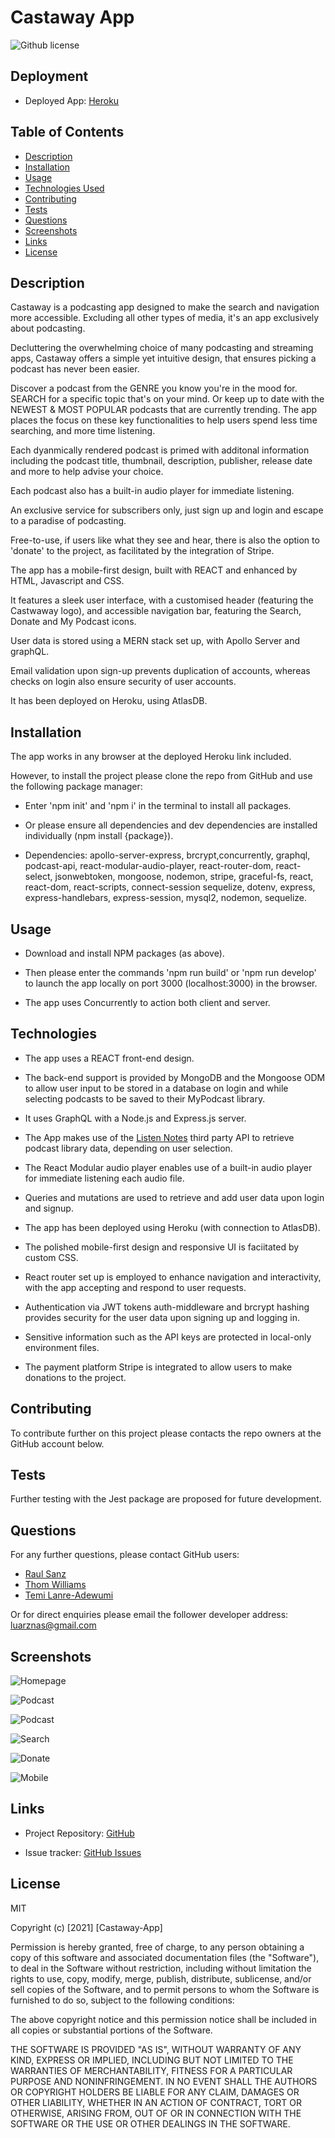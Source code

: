 # Castaway App

![Github license](https://img.shields.io/badge/license-MIT-blue.svg)

## Deployment

- Deployed App: [Heroku](https://podcastaway-app.herokuapp.com/)

## Table of Contents

- [Description](#description)
- [Installation](#installation)
- [Usage](#usage)
- [Technologies Used](#technologies)
- [Contributing](#contributing)
- [Tests](#tests)
- [Questions](#questions)
- [Screenshots](#screenshots)
- [Links](#links)
- [License](#license)
 
## Description

Castaway is a podcasting app designed to make the search and navigation more accessible. Excluding all other types of media, it's an app exclusively about podcasting. 

Decluttering the overwhelming choice of many podcasting and streaming apps, Castaway offers a simple yet intuitive design, that ensures picking a podcast has never been easier. 

Discover a podcast from the GENRE you know you're in the mood for. SEARCH for a specific topic that's on your mind. Or keep up to date with the NEWEST & MOST POPULAR podcasts that are currently trending. The app places the focus on these key functionalities to help users spend less time searching, and more time listening. 

Each dyanmically rendered podcast is primed with additonal information including the podcast title, thumbnail, description, publisher, release date and more to help advise your choice. 

Each podcast also has a built-in audio player for immediate listening. 

An exclusive service for subscribers only, just sign up and login and escape to a paradise of podcasting. 

Free-to-use, if users like what they see and hear, there is also the option to 'donate' to the project, as facilitated by the integration of Stripe.

The app has a mobile-first design, built with REACT and enhanced by HTML, Javascript and CSS. 

It features a sleek user interface, with a customised header (featuring the Castwaway logo), and accessible navigation bar, featuring the Search, Donate and My Podcast icons.

User data is stored using a MERN stack set up, with Apollo Server and graphQL. 

Email validation upon sign-up prevents duplication of accounts, whereas checks on login also ensure security of user accounts. 

It has been deployed on Heroku, using AtlasDB.


## Installation

The app works in any browser at the deployed Heroku link included.

However, to install the project please clone the repo from GitHub and use the following package manager:

* Enter 'npm init' and 'npm i' in the terminal to install all packages.

* Or please ensure all dependencies and dev dependencies are installed individually (npm install {package}).

- Dependencies: apollo-server-express, brcrypt,concurrently, graphql, podcast-api, react-modular-audio-player, react-router-dom, react-select, jsonwebtoken, mongoose, nodemon, stripe, graceful-fs, react, react-dom, react-scripts,  connect-session sequelize, dotenv, express, express-handlebars, express-session, mysql2, nodemon, sequelize.


## Usage

* Download and install NPM packages (as above).

* Then please enter the commands 'npm run build' or 'npm run develop' to launch the app locally on port 3000 (localhost:3000) in the browser. 

* The app uses Concurrently to action both client and server.


## Technologies

* The app uses a REACT front-end design. 

* The back-end support is provided by MongoDB and the Mongoose ODM to allow user input to be stored in a database on login and while selecting podcasts to be saved to their MyPodcast library. 

* It uses GraphQL with a Node.js and Express.js server.

* The App makes use of the [Listen Notes](https://www.listennotes.com/) third party API to retrieve podcast library data, depending on user selection. 

* The React Modular audio player enables use of a built-in audio player for immediate listening each audio file. 

* Queries and mutations are used to retrieve and add user data upon login and signup. 

* The app has been deployed using Heroku (with connection to AtlasDB).

* The polished mobile-first design and responsive UI is faciitated by custom CSS.

* React router set up is employed to enhance navigation and interactivity, with the app accepting and respond to user requests.

* Authentication via JWT tokens auth-middleware and brcrypt hashing provides security for the user data upon signing up and logging in.

* Sensitive information such as the API keys are protected in local-only environment files.

* The payment platform Stripe is integrated to allow users to make donations to the project.

## Contributing

To contribute further on this project please contacts the repo owners at the GitHub account below. 

## Tests

Further testing with the Jest package are proposed for future development.

## Questions

For any further questions, please contact GitHub users:
- [Raul Sanz](https://github.com/itsraulsanz)
- [Thom Williams](https://www.github.com/ThomWilliams/)
- [Temi Lanre-Adewumi](https://github.com/TemyTemy)

Or for direct enquiries please email the follower developer address:
luarznas@gmail.com

## Screenshots

![Homepage](client/src/assets/home.png)

![Podcast](client/src/assets/podcast.png)

![Podcast](client/src/assets/episode.png)

![Search](client/src/assets/search.png)

![Donate](client/src/assets/donate.png)

![Mobile](client/src/assets/mobile.png)

## Links

- Project Repository: [GitHub](https://github.com/ThomWilliams/castaway-app)

- Issue tracker: [GitHub Issues](https://github.com/ThomWilliams/castaway-app/issues)

## License

MIT

Copyright (c) [2021] [Castaway-App]

Permission is hereby granted, free of charge, to any person obtaining a copy
of this software and associated documentation files (the "Software"), to deal
in the Software without restriction, including without limitation the rights
to use, copy, modify, merge, publish, distribute, sublicense, and/or sell
copies of the Software, and to permit persons to whom the Software is
furnished to do so, subject to the following conditions:

The above copyright notice and this permission notice shall be included in all
copies or substantial portions of the Software.

THE SOFTWARE IS PROVIDED "AS IS", WITHOUT WARRANTY OF ANY KIND, EXPRESS OR
IMPLIED, INCLUDING BUT NOT LIMITED TO THE WARRANTIES OF MERCHANTABILITY,
FITNESS FOR A PARTICULAR PURPOSE AND NONINFRINGEMENT. IN NO EVENT SHALL THE
AUTHORS OR COPYRIGHT HOLDERS BE LIABLE FOR ANY CLAIM, DAMAGES OR OTHER
LIABILITY, WHETHER IN AN ACTION OF CONTRACT, TORT OR OTHERWISE, ARISING FROM,
OUT OF OR IN CONNECTION WITH THE SOFTWARE OR THE USE OR OTHER DEALINGS IN THE
SOFTWARE.
